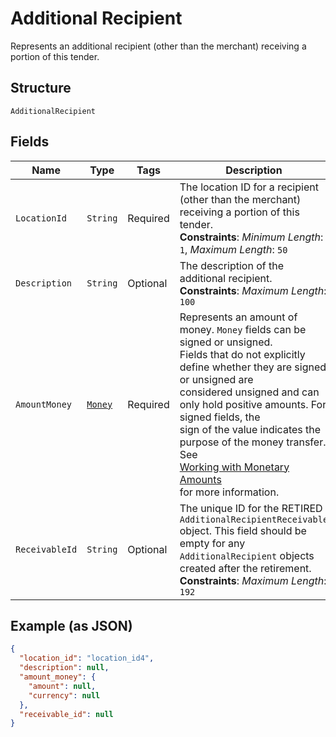 
# Additional Recipient

Represents an additional recipient (other than the merchant) receiving a portion of this tender.

## Structure

`AdditionalRecipient`

## Fields

| Name | Type | Tags | Description | Getter |
|  --- | --- | --- | --- | --- |
| `LocationId` | `String` | Required | The location ID for a recipient (other than the merchant) receiving a portion of this tender.<br>**Constraints**: *Minimum Length*: `1`, *Maximum Length*: `50` | String getLocationId() |
| `Description` | `String` | Optional | The description of the additional recipient.<br>**Constraints**: *Maximum Length*: `100` | String getDescription() |
| `AmountMoney` | [`Money`](../../doc/models/money.md) | Required | Represents an amount of money. `Money` fields can be signed or unsigned.<br>Fields that do not explicitly define whether they are signed or unsigned are<br>considered unsigned and can only hold positive amounts. For signed fields, the<br>sign of the value indicates the purpose of the money transfer. See<br>[Working with Monetary Amounts](https://developer.squareup.com/docs/build-basics/working-with-monetary-amounts)<br>for more information. | Money getAmountMoney() |
| `ReceivableId` | `String` | Optional | The unique ID for the RETIRED `AdditionalRecipientReceivable` object. This field should be empty for any `AdditionalRecipient` objects created after the retirement.<br>**Constraints**: *Maximum Length*: `192` | String getReceivableId() |

## Example (as JSON)

```json
{
  "location_id": "location_id4",
  "description": null,
  "amount_money": {
    "amount": null,
    "currency": null
  },
  "receivable_id": null
}
```

